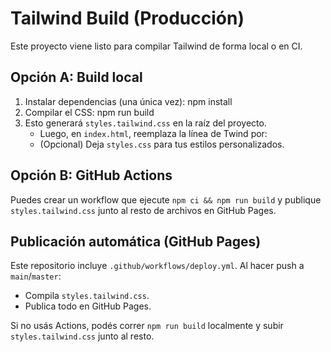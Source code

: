 # Tailwind Build (Producción)
Este proyecto viene listo para compilar Tailwind de forma local o en CI.

## Opción A: Build local
1. Instalar dependencias (una única vez):
   npm install
2. Compilar el CSS:
   npm run build
3. Esto generará `styles.tailwind.css` en la raíz del proyecto.
   - Luego, en `index.html`, reemplaza la línea de Twind por:
     <link rel="stylesheet" href="./styles.tailwind.css" />
   - (Opcional) Deja `styles.css` para tus estilos personalizados.

## Opción B: GitHub Actions
Puedes crear un workflow que ejecute `npm ci && npm run build` y publique
`styles.tailwind.css` junto al resto de archivos en GitHub Pages.


## Publicación automática (GitHub Pages)
Este repositorio incluye `.github/workflows/deploy.yml`.
Al hacer push a `main`/`master`:
- Compila `styles.tailwind.css`.
- Publica todo en GitHub Pages.

Si no usás Actions, podés correr `npm run build` localmente y subir `styles.tailwind.css` junto al resto.
